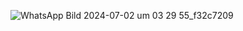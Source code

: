 ![WhatsApp Bild 2024-07-02 um 03 29 55_f32c7209](https://github.com/user-attachments/assets/40935d0b-6e33-4fc5-a07d-3979c7127af3)
